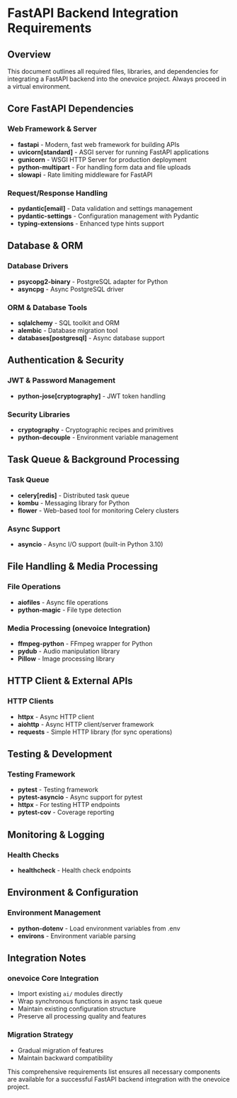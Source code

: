# FastAPI Backend Integration Requirements

## Overview
This document outlines all required files, libraries, and dependencies for integrating a FastAPI backend into the onevoice project. Always proceed in a virtual environment.

## Core FastAPI Dependencies

### Web Framework & Server
- **fastapi** - Modern, fast web framework for building APIs
- **uvicorn[standard]** - ASGI server for running FastAPI applications
- **gunicorn** - WSGI HTTP Server for production deployment
- **python-multipart** - For handling form data and file uploads
- **slowapi** - Rate limiting middleware for FastAPI

### Request/Response Handling
- **pydantic[email]** - Data validation and settings management
- **pydantic-settings** - Configuration management with Pydantic
- **typing-extensions** - Enhanced type hints support

## Database & ORM

### Database Drivers
- **psycopg2-binary** - PostgreSQL adapter for Python
- **asyncpg** - Async PostgreSQL driver

### ORM & Database Tools
- **sqlalchemy** - SQL toolkit and ORM
- **alembic** - Database migration tool
- **databases[postgresql]** - Async database support

## Authentication & Security

### JWT & Password Management
- **python-jose[cryptography]** - JWT token handling

### Security Libraries
- **cryptography** - Cryptographic recipes and primitives
- **python-decouple** - Environment variable management

## Task Queue & Background Processing

### Task Queue
- **celery[redis]** - Distributed task queue
- **kombu** - Messaging library for Python
- **flower** - Web-based tool for monitoring Celery clusters

### Async Support
- **asyncio** - Async I/O support (built-in Python 3.10)

## File Handling & Media Processing

### File Operations
- **aiofiles** - Async file operations
- **python-magic** - File type detection

### Media Processing (onevoice Integration)
- **ffmpeg-python** - FFmpeg wrapper for Python
- **pydub** - Audio manipulation library
- **Pillow** - Image processing library

## HTTP Client & External APIs

### HTTP Clients
- **httpx** - Async HTTP client
- **aiohttp** - Async HTTP client/server framework
- **requests** - Simple HTTP library (for sync operations)

## Testing & Development

### Testing Framework
- **pytest** - Testing framework
- **pytest-asyncio** - Async support for pytest
- **httpx** - For testing HTTP endpoints
- **pytest-cov** - Coverage reporting

## Monitoring & Logging

### Health Checks
- **healthcheck** - Health check endpoints

## Environment & Configuration

### Environment Management
- **python-dotenv** - Load environment variables from .env
- **environs** - Environment variable parsing

## Integration Notes

### onevoice Core Integration
- Import existing `ai/` modules directly
- Wrap synchronous functions in async task queue
- Maintain existing configuration structure
- Preserve all processing quality and features

### Migration Strategy
- Gradual migration of features
- Maintain backward compatibility

This comprehensive requirements list ensures all necessary components are available for a successful FastAPI backend integration with the onevoice project. 